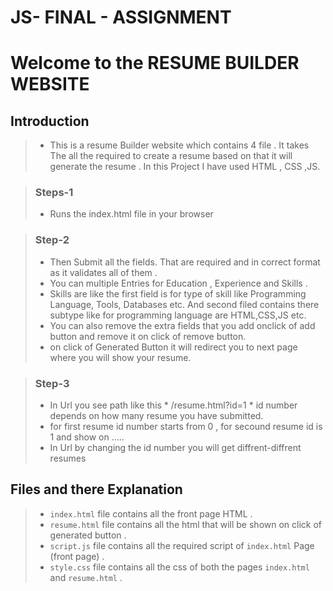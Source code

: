 # JS- FINAL - ASSIGNMENT


# Welcome to the RESUME BUILDER WEBSITE 
## Introduction
> + This is a resume Builder website which contains 4 file . It takes The all the required to create a resume based on that it will generate the resume . In this Project I have used HTML , CSS ,JS.

> ### Steps-1
> +  Runs the index.html file in your browser


> ### Step-2 
> + Then Submit all the fields. That are required and in correct format as it validates all of them .
> + You can multiple Entries for Education , Experience and Skills .
> + Skills are like the first field is for type of skill like Programming Language, Tools, Databases etc. And second filed contains there subtype like for programming language are HTML,CSS,JS etc.
> + You can also remove the extra fields that you add onclick of add button and remove it on click of remove button.
> + on click of Generated Button it will redirect you to next page where you will show your resume.


> ### Step-3
> + In Url you see path like this * /resume.html?id=1 * id number depends on how many resume you have submitted.
> + for first resume id number starts from 0 , for secound resume id is 1 and show on .....
> +  In Url by changing the id number you will get diffrent-diffrent resumes

## Files and there Explanation 
> + `index.html` file contains all the front page HTML .
> + `resume.html` file contains all the html that will be shown on click of generated button .
> + `script.js` file contains all the required script of `index.html` Page (front page) .
> + `style.css` file contains all the css of both the pages `index.html` and `resume.html` .
